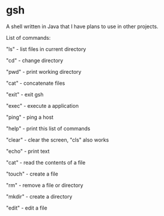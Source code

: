 # gsh
A shell written in Java that I have plans to use in other projects.

    

List of commands:

"ls" - list files in current directory

"cd" - change directory

"pwd" - print working directory

"cat" - concatenate files

"exit" - exit gsh

"exec" - execute a application

"ping" - ping a host

"help" - print this list of commands

"clear" - clear the screen, "cls" also works

"echo" - print text

"cat" - read the contents of a file

"touch" - create a file

"rm" - remove a file or directory

"mkdir" - create a directory

"edit" - edit a file

